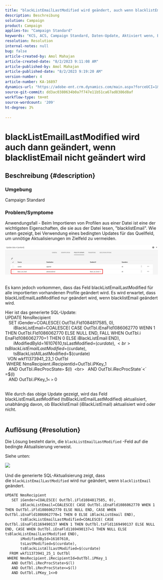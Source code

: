 ```yaml
---
title: "blackListEmailLastModified wird geändert, auch wenn blacklistEmail nicht geändert wird"
description: Beschreibung
solution: Campaign
product: Campaign
applies-to: "Campaign Standard"
keywords: "KCS, ACS, Campaign Standard, Daten-Update, Aktiviert wenn, BlacklistEmail, blackListEmailLastModified "
resolution: Resolution
internal-notes: null
bug: false
article-created-by: Amol Mahajan
article-created-date: "8/2/2023 9:11:08 AM"
article-published-by: Amol Mahajan
article-published-date: "8/2/2023 9:19:20 AM"
version-number: 4
article-number: KA-16897
dynamics-url: "https://adobe-ent.crm.dynamics.com/main.aspx?forceUCI=1&pagetype=entityrecord&etn=knowledgearticle&id=d2a14d7e-1431-ee11-bdf3-6045bd006b3d"
source-git-commit: dd3ac0380634b0a7f747e11b51ca67ad8386d8af
workflow-type: tm+mt
source-wordcount: '209'
ht-degree: 3%

---
```


# blackListEmailLastModified wird auch dann geändert, wenn blacklistEmail nicht geändert wird

## Beschreibung {#description}


### <b>Umgebung</b>

Campaign Standard



### <b>Problem/Symptome</b>

Anwendungsfall - Beim Importieren von Profilen aus einer Datei ist eine der wichtigsten Eigenschaften, die sie aus der Datei lesen, &quot;blacklistEmail&quot;. Wie unten gezeigt, bei Verwendung eines bedingten Updates für das Quellfeld, um unnötige Aktualisierungen im Zielfeld zu vermeiden.



![](assets/___d3a14d7e-1431-ee11-bdf3-6045bd006b3d___.jpeg)


<br>Es kann jedoch vorkommen, dass das Feld blackListEmailLastModified für alle importierten vorhandenen Profile geändert wird. Es wird erwartet, dass blackListEmailLastModified nur geändert wird, wenn blacklistEmail geändert wird.

Hier ist das generierte SQL-Update:
<br>UPDATE NmsRecipient 
<br>   SET iGender=COALESCE( OutTbl.Fld1084817585, 0),
<br>       iBlackListEmail=COALESCE( CASE OutTbl.iEnaFld1086062770 WENN 1 THEN OutTbl.Fld1086062770 ELSE NULL END, FALL WHEN OutTbl.i EnaFld1086062770=1 THEN 0 ELSE iBlackListEmail END),
<br>       iModifiedById=16107610,tsLastModified=$(curdate),
<br>       tsBlackListEmailLastModified=$(curdate),
<br>       tsBlackListAllLastModified=$(curdate) 
<br>  VON wkf11373941_23_1 OutTbl 
<br> WHERE NmsRecipient.iRecipientId=OutTbl.iPKey_1 
<br>   AND OutTbl.iRecProcState`>` $(l) 
<br>   AND OutTbl.iRecProcState`<` =$(l) 
<br>   AND OutTbl.iPKey_1`<` `>` 0


<br>Wie durch das obige Update gezeigt, wird das Feld blackListEmailLastModified (tsBlackListEmailLastModified) aktualisiert, unabhängig davon, ob BlacklistEmail (iBlackListEmail) aktualisiert wird oder nicht.
<br> 

## Auflösung {#resolution}


Die Lösung besteht darin, die `blackListEmailLastModified` -Feld auf die bedingte Aktualisierung verweist.

Siehe unten:

![](assets/46d6b7ee-ab97-eb11-b1ac-002248093c2a.png)

Und die generierte SQL-Aktualisierung zeigt, dass die `blackListEmailLastModified` wird nur geändert, wenn `blacklistEmail` geändert.




```
UPDATE NmsRecipient 
   SET iGender=COALESCE( OutTbl.iFld1084817585, 0),
       iBlackListEmail=COALESCE( CASE OutTbl.iEnaFld1086062770 WHEN 1 THEN OutTbl.iFld1086062770 ELSE NULL END, CASE WHEN OutTbl.iEnaFld1086062770=1 THEN 0 ELSE iBlackListEmail END),
       tsBlackListEmailLastModified=COALESCE( CASE OutTbl.iEnaFld1169490137 WHEN 1 THEN OutTbl.tsFld1169490137 ELSE NULL END, CASE WHEN OutTbl.iEnaFld1169490137=1 THEN NULL ELSE tsBlackListEmailLastModified END),
       iModifiedById=16107610,
       tsLastModified=$(curdate),
       tsBlackListAllLastModified=$(curdate) 
  FROM wkf11373941_25_1 OutTbl 
 WHERE NmsRecipient.iRecipientId=OutTbl.iPKey_1 
   AND OutTbl.iRecProcState>$(l) 
   AND OutTbl.iRecProcState<=$(l) 
   AND OutTbl.iPKey_1<>0
```



